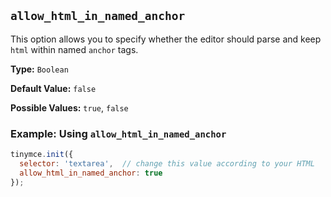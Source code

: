 ## `allow_html_in_named_anchor`

This option allows you to specify whether the editor should parse and keep `html` within named `anchor` tags.

**Type:** `Boolean`

**Default Value:** `false`

**Possible Values:** `true`, `false`

### Example: Using `allow_html_in_named_anchor`

```js
tinymce.init({
  selector: 'textarea',  // change this value according to your HTML
  allow_html_in_named_anchor: true
});
```

